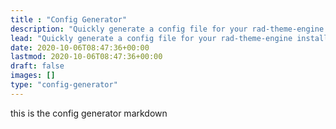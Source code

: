 ```yaml
---
title : "Config Generator"
description: "Quickly generate a config file for your rad-theme-engine install"
lead: "Quickly generate a config file for your rad-theme-engine install"
date: 2020-10-06T08:47:36+00:00
lastmod: 2020-10-06T08:47:36+00:00
draft: false
images: []
type: "config-generator"
---
```


this is the config generator markdown